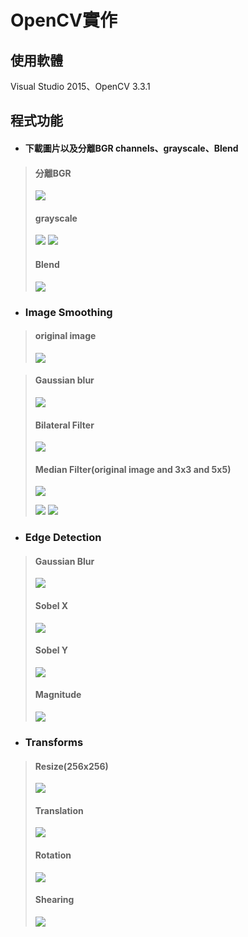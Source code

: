 # OpenCV實作
## 使用軟體
Visual Studio 2015、OpenCV 3.3.1
## 程式功能
- #### 下載圖片以及分離BGR channels、grayscale、Blend
> #### 分離BGR
> ![](https://i.imgur.com/eVKksJ1.png)
> #### grayscale
> ![](https://i.imgur.com/kN29rij.png) ![](https://i.imgur.com/ZeUxAMf.png)
> #### Blend
> ![](https://i.imgur.com/nkVZvFz.png)

- ### Image Smoothing
> #### original image
> ![](https://i.imgur.com/D2KIUoo.jpg)

> #### Gaussian blur 
> ![](https://i.imgur.com/IyKJJ9C.jpg)
> #### Bilateral Filter
> ![](https://i.imgur.com/WY83PDT.jpg)
> #### Median Filter(original image and 3x3 and 5x5)
> ![](https://i.imgur.com/gJtrGcT.png) 
> 
> ![](https://i.imgur.com/ewDdNzq.png) ![](https://i.imgur.com/0ZV5txN.png)

- ### Edge Detection 
> #### Gaussian Blur 
> ![](https://i.imgur.com/uTN3K4z.jpg)
> #### Sobel X 
> ![](https://i.imgur.com/n2w1YOU.png)
> #### Sobel Y
> ![](https://i.imgur.com/BOZGHh1.png)
> #### Magnitude
> ![](https://i.imgur.com/KgDlsrA.png)

- ### Transforms
> #### Resize(256x256)
> ![](https://i.imgur.com/93aHjJs.png)
> #### Translation
> ![](https://i.imgur.com/aOOcOEn.png)
> #### Rotation
> ![](https://i.imgur.com/YQleQjg.png)
> #### Shearing
> ![](https://i.imgur.com/zTBUOpp.png)


